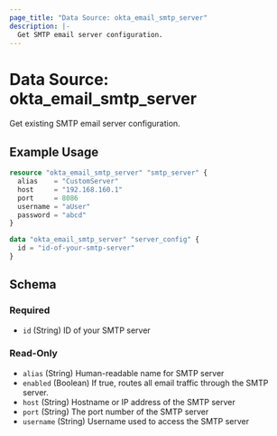 ```yaml
---
page_title: "Data Source: okta_email_smtp_server"
description: |-
  Get SMTP email server configuration.
---
```


# Data Source: okta_email_smtp_server

Get existing SMTP email server configuration.

## Example Usage

```terraform
resource "okta_email_smtp_server" "smtp_server" {
  alias    = "CustomServer"
  host     = "192.168.160.1"
  port     = 8086
  username = "aUser"
  password = "abcd"
}

data "okta_email_smtp_server" "server_config" {
  id = "id-of-your-smtp-server"
}
```

<!-- schema generated by tfplugindocs -->

## Schema

### Required

- `id` (String) ID of your SMTP server

### Read-Only

- `alias` (String) Human-readable name for SMTP server
- `enabled` (Boolean) If true, routes all email traffic through the SMTP server.
- `host` (String) Hostname or IP address of the SMTP server
- `port` (String) The port number of the SMTP server
- `username` (String) Username used to access the SMTP server


